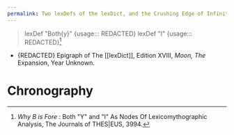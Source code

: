 ```yaml
---
permalink: Two lexDefs of the lexDict, and the Crushing Edge of Infinity
---
```

> lexDef "Both{y}" 
> {usage::: REDACTED}
> lexDef "I"
> {usage::: REDACTED}[^h]

- {REDACTED} Epigraph of The [[lexDict]], Edition XVIII, *Moon, The* Expansion, Year Unknown.
# Chronography

[^h]: *Why B is Fore* : Both "Y" and "I" As Nodes Of Lexicomythographic Analysis, The Journals of THES|EUS, 3994.